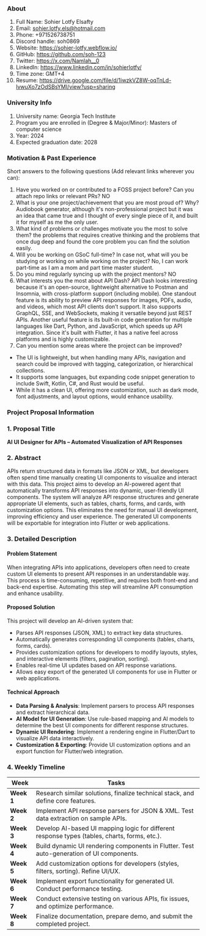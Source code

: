 ### About 

1. Full Name: Sohier Lotfy Elsafty
2. Email: sohier.lotfy.els@hotmail.com
3. Phone: +971526738751
4. Discord handle: soh0869
5. Website: https://sohier-lotfy.webflow.io/
6. GitHub: https://github.com/soh-123
7. Twitter: https://x.com/Namlah__0
8. LinkedIn: https://www.linkedin.com/in/sohierlotfy/
9. Time zone: GMT+4
10. Resume: https://drive.google.com/file/d/1iwzkVZ8W-oqTnLd-lvwuXo7zOdSBsYMI/view?usp=sharing

### University Info

1. University name: Georgia Tech Institute
2. Program you are enrolled in (Degree & Major/Minor): Masters of computer science
3. Year: 2024
5. Expected graduation date: 2028

### Motivation & Past Experience

Short answers to the following questions (Add relevant links wherever you can):
1. Have you worked on or contributed to a FOSS project before? Can you attach repo links or relevant PRs? 
  NO
2. What is your one project/achievement that you are most proud of? Why? 
  Audiobook generator, although it's non-professional project but it was an idea that came true and I thought of every single piece of it, and built it for myself as me the only user.
3. What kind of problems or challenges motivate you the most to solve them?
  the problems that requires creative thinking and the problems that once dug deep and found the core problem you can find the solution easily.
4. Will you be working on GSoC full-time? In case not, what will you be studying or working on while working on the project?
  No, I can work part-time as I am a mom and part time master student.
6. Do you mind regularly syncing up with the project mentors?
  NO
7. What interests you the most about API Dash?
  API Dash looks interesting because it's an open-source, lightweight alternative to Postman and Insomnia, with cross-platform support (including mobile). One standout feature is its ability to preview API responses for images, PDFs, audio, and videos, which most API clients don’t support. It also supports GraphQL, SSE, and WebSockets, making it versatile beyond just REST APIs. Another useful feature is its built-in code generation for multiple languages like Dart, Python, and JavaScript, which speeds up API integration. Since it's built with Flutter, it has a native feel across platforms and is highly customizable.
8. Can you mention some areas where the project can be improved?
  - The UI is lightweight, but when handling many APIs, navigation and search could be improved with tagging, categorization, or hierarchical collections.
  - It supports some languages, but expanding code snippet generation to include Swift, Kotlin, C#, and Rust would be useful.
  - While it has a clean UI, offering more customization, such as dark mode, font adjustments, and layout options, would enhance usability.

### Project Proposal Information

### **1. Proposal Title**  
**AI UI Designer for APIs – Automated Visualization of API Responses**  

### **2. Abstract**  
APIs return structured data in formats like JSON or XML, but developers often spend time manually creating UI components to visualize and interact with this data. This project aims to develop an AI-powered agent that automatically transforms API responses into dynamic, user-friendly UI components. The system will analyze API response structures and generate appropriate UI elements, such as tables, charts, forms, and cards, with customization options. This eliminates the need for manual UI development, improving efficiency and user experience. The generated UI components will be exportable for integration into Flutter or web applications.  

### **3. Detailed Description**  
#### **Problem Statement**  
When integrating APIs into applications, developers often need to create custom UI elements to present API responses in an understandable way. This process is time-consuming, repetitive, and requires both front-end and back-end expertise. Automating this step will streamline API consumption and enhance usability.  

#### **Proposed Solution**  
This project will develop an AI-driven system that:  
- Parses API responses (JSON, XML) to extract key data structures.  
- Automatically generates corresponding UI components (tables, charts, forms, cards).  
- Provides customization options for developers to modify layouts, styles, and interactive elements (filters, pagination, sorting).  
- Enables real-time UI updates based on API response variations.  
- Allows easy export of the generated UI components for use in Flutter or web applications.  

#### **Technical Approach**  
- **Data Parsing & Analysis**: Implement parsers to process API responses and extract hierarchical data.  
- **AI Model for UI Generation**: Use rule-based mapping and AI models to determine the best UI components for different response structures.  
- **Dynamic UI Rendering**: Implement a rendering engine in Flutter/Dart to visualize API data interactively.  
- **Customization & Exporting**: Provide UI customization options and an export function for Flutter/web integration.  

### **4. Weekly Timeline**  

| **Week** | **Tasks** |
|----------|----------|
| **Week 1** | Research similar solutions, finalize technical stack, and define core features. |
| **Week 2** | Implement API response parsers for JSON & XML. Test data extraction on sample APIs. |
| **Week 3** | Develop AI-based UI mapping logic for different response types (tables, charts, forms, etc.). |
| **Week 4** | Build dynamic UI rendering components in Flutter. Test auto-generation of UI components. |
| **Week 5** | Add customization options for developers (styles, filters, sorting). Refine UI/UX. |
| **Week 6** | Implement export functionality for generated UI. Conduct performance testing. |
| **Week 7** | Conduct extensive testing on various APIs, fix issues, and optimize performance. |
| **Week 8** | Finalize documentation, prepare demo, and submit the completed project. |

